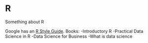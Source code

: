 R
=

Something about R

Google has an [R Style Guide][1].
Books: 
-Introductory R 
-Practical Data Science in R
-Data Science for Business
-What is data science

[1]:https://google-styleguide.googlecode.com/svn/trunk/Rguide.xml
